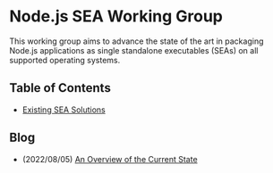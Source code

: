 Node.js SEA Working Group
=========================

This working group aims to advance the state of the art in packaging Node.js
applications as single standalone executables (SEAs) on all supported operating
systems.

Table of Contents
-----------------

- [Existing SEA Solutions](./docs/existing-solutions.md)

Blog
----

- (2022/08/05) [An Overview of the Current State](./blog/2022-08-05-an-overview-of-the-current-state.md)
